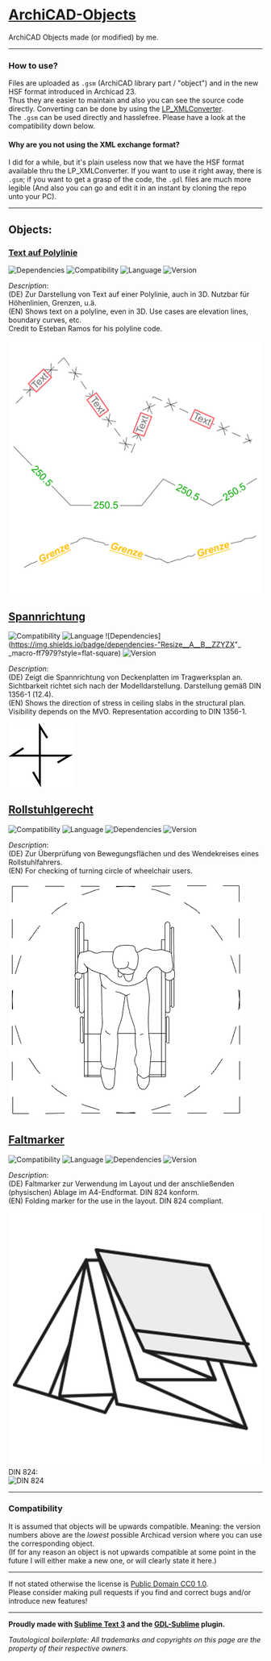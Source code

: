 # [ArchiCAD-Objects](https://github.com/runxel/ArchiCAD-Objects)
ArchiCAD Objects made (or modified) by me.

---

### How to use?
Files are uploaded as `.gsm` (ArchiCAD library part / "object") and in the new HSF format introduced in Archicad 23.   
Thus they are easier to maintain and also you can see the source code directly. Converting can be done by using the [LP_XMLConverter](http://gdl.graphisoft.com/tips-and-tricks/how-to-use-the-lp_xmlconverter-tool/).  
The `.gsm` can be used directly and hasslefree. Please have a look at the compatibility down below.

#### Why are you not using the XML exchange format?
I did for a while, but it's plain useless now that we have the HSF format available thru the LP_XMLConverter. If you want to use it right away, there is `.gsm`; if you want to get a grasp of the code, the `.gdl` files are much more legible (And also you can go and edit it in an instant by cloning the repo unto your PC).


---

## Objects:

### [Text auf Polylinie](Objects/Text_auf_Polylinie)  
![Dependencies](https://img.shields.io/badge/dependencies-No-a9dfbf?style=flat-square) 
![Compatibility](https://img.shields.io/badge/compatibility-v20_build_6005_▲-lightgrey?style=flat-square)
![Language](https://img.shields.io/badge/language-GER-lightgrey?style=flat-square)
![Version](https://img.shields.io/badge/version-1.0-2980b9?style=flat-square)

_Description_:  
(DE) Zur Darstellung von Text auf einer Polylinie, auch in 3D. Nutzbar für Höhenlinien, Grenzen, u.ä.  
(EN) Shows text on a polyline, even in 3D. Use cases are elevation lines, boundary curves, etc.  
Credit to Esteban Ramos for his polyline code.

![text on polyline](Objects/Text_auf_Polylinie/Text_auf_Polylinie/images/Picture_0.png)


## [Spannrichtung](Objects/Spannrichtung)  
![Compatibility](https://img.shields.io/badge/compatibility-v19_build_5005_▲-lightgrey?style=flat-square)
![Language](https://img.shields.io/badge/language-GER-lightgrey?style=flat-square)
![Dependencies](https://img.shields.io/badge/dependencies-"Resize__A__B__ZZYZX"_ _macro-ff7979?style=flat-square)
![Version](https://img.shields.io/badge/version-2.0-2980b9?style=flat-square)

_Description_:  
(DE) Zeigt die Spannrichtung von Deckenplatten im Tragwerksplan an. Sichtbarkeit richtet sich nach der Modelldarstellung. Darstellung gemäß DIN 1356-1 (12.4).  
(EN) Shows the direction of stress in ceiling slabs in the structural plan. Visibility depends on the MVO. Representation according to DIN 1356-1.  

![span direction](Objects/Spannrichtung/Spannrichtung/images/Picture_0.png)


## [Rollstuhlgerecht](Objects/Rollstuhlgerecht)  
![Compatibility](https://img.shields.io/badge/compatibility-v22_▲-lightgrey?style=flat-square)
![Language](https://img.shields.io/badge/language-GER-lightgrey?style=flat-square)
![Dependencies](https://img.shields.io/badge/dependencies-No-a9dfbf?style=flat-square)
![Version](https://img.shields.io/badge/version-1.0-2980b9?style=flat-square)

_Description_:  
(DE) Zur Überprüfung von Bewegungsflächen und des Wendekreises eines Rollstuhlfahrers.  
(EN) For checking of turning circle of wheelchair users.  

![turning circle](Objects/Rollstuhlgerecht/Rollstuhlgerecht/images/Picture_0.png)


## [Faltmarker](Objects/Faltmarker)  
![Compatibility](https://img.shields.io/badge/compatibility-v20_▲-lightgrey?style=flat-square)
![Language](https://img.shields.io/badge/language-GER-lightgrey?style=flat-square)
![Dependencies](https://img.shields.io/badge/dependencies-No-a9dfbf?style=flat-square)
![Version](https://img.shields.io/badge/version-1.2-2980b9?style=flat-square)

_Description_:   
(DE) Faltmarker zur Verwendung im Layout und der anschließenden (physischen) Ablage im A4-Endformat. DIN 824 konform.  
(EN) Folding marker for the use in the layout. DIN 824 compliant.  

![Faltmarker](Objects/Faltmarker/Faltmarker/images/Picture_0.png)  
DIN 824:  
![DIN 824](https://i.imgur.com/G5TzGH7.png)


---

### Compatibility
It is assumed that objects will be upwards compatible. Meaning: the version numbers above are the _lowest_ possible Archicad version where you can use the corresponding object.  
(If for any reason an object is not upwards compatible at some point in the future I will either make a new one, or will clearly state it here.)

---

If not stated otherwise the license is [Public Domain CC0 1.0](https://creativecommons.org/publicdomain/zero/1.0/).  
Please consider making pull requests if you find and correct bugs and/or introduce new features!

---


**Proudly made with [Sublime Text 3](https://www.sublimetext.com/) and the [GDL-Sublime](https://github.com/runxel/GDL-sublime) plugin.**

_Tautological boilerplate: All trademarks and copyrights on this page are the property of their respective owners._
